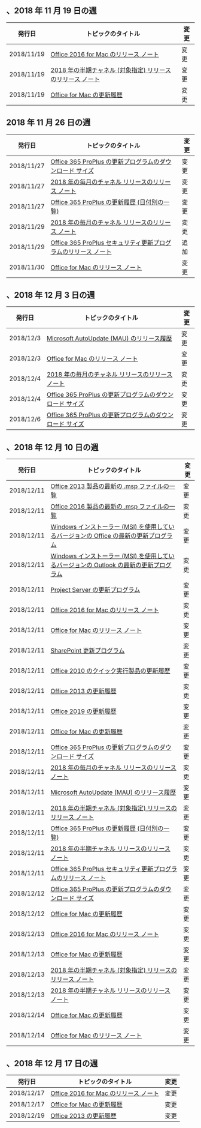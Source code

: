 <!-- This file is generated automatically each week. Changes made to this file will be overwritten.-->




## <a name="week-of-november-19-2018"></a>、2018 年 11 月 19 日の週


| 発行日 |トピックのタイトル | 変更 |
|------|------------|--------|
| 2018/11/19 | [Office 2016 for Mac のリリース ノート](/OfficeUpdates/release-notes-office-2016-mac) | 変更 |
| 2018/11/19 | [2018 年の半期チャネル (対象指定) リリースのリリース ノート](/OfficeUpdates/semi-annual-channel-targeted-2018) | 変更 |
| 2018/11/19 | [Office for Mac の更新履歴](/OfficeUpdates/update-history-office-for-mac) | 変更 |


## <a name="week-of-november-26-2018"></a>2018 年 11 月 26 日の週


| 発行日 |トピックのタイトル | 変更 |
|------|------------|--------|
| 2018/11/27 | [Office 365 ProPlus の更新プログラムのダウンロード サイズ](/OfficeUpdates/download-sizes-office365-proplus-updates) | 変更 |
| 2018/11/27 | [2018 年の毎月のチャネル リリースのリリース ノート](/OfficeUpdates/monthly-channel-2018) | 変更 |
| 2018/11/27 | [Office 365 ProPlus の更新履歴 (日付別の一覧)](/OfficeUpdates/update-history-office365-proplus-by-date) | 変更 |
| 2018/11/29 | [2018 年の毎月のチャネル リリースのリリース ノート](/OfficeUpdates/monthly-channel-2018) | 変更 |
| 2018/11/29 | [Office 365 ProPlus セキュリティ更新プログラムのリリース ノート](/OfficeUpdates/office365-proplus-security-updates) | 追加 |
| 2018/11/30 | [Office for Mac のリリース ノート](/OfficeUpdates/release-notes-office-for-mac) | 変更 |


## <a name="week-of-december-03-2018"></a>、2018 年 12 月 3 日の週


| 発行日 |トピックのタイトル | 変更 |
|------|------------|--------|
| 2018/12/3 | [Microsoft AutoUpdate (MAU) のリリース履歴](/OfficeUpdates/release-history-microsoft-autoupdate) | 変更 |
| 2018/12/3 | [Office for Mac のリリース ノート](/OfficeUpdates/release-notes-office-for-mac) | 変更 |
| 2018/12/4 | [2018 年の毎月のチャネル リリースのリリース ノート](/OfficeUpdates/monthly-channel-2018) | 変更 |
| 2018/12/4 | [Office 365 ProPlus の更新プログラムのダウンロード サイズ](/OfficeUpdates/download-sizes-office365-proplus-updates) | 変更 |
| 2018/12/6 | [Office 365 ProPlus の更新プログラムのダウンロード サイズ](/OfficeUpdates/download-sizes-office365-proplus-updates) | 変更 |


## <a name="week-of-december-10-2018"></a>、2018 年 12 月 10 日の週


| 発行日 |トピックのタイトル | 変更 |
|------|------------|--------|
| 2018/12/11 | [Office 2013 製品の最新の .msp ファイルの一覧](/OfficeUpdates/msp-files-office-2013) | 変更 |
| 2018/12/11 | [Office 2016 製品の最新の .msp ファイルの一覧](/OfficeUpdates/msp-files-office-2016) | 変更 |
| 2018/12/11 | [Windows インストーラー (MSI) を使用しているバージョンの Office の最新の更新プログラム](/OfficeUpdates/office-updates-msi) | 変更 |
| 2018/12/11 | [Windows インストーラー (MSI) を使用しているバージョンの Outlook の最新の更新プログラム](/OfficeUpdates/outlook-updates-msi) | 変更 |
| 2018/12/11 | [Project Server の更新プログラム](/OfficeUpdates/project-server-updates) | 変更 |
| 2018/12/11 | [Office 2016 for Mac のリリース ノート](/OfficeUpdates/release-notes-office-2016-mac) | 変更 |
| 2018/12/11 | [Office for Mac のリリース ノート](/OfficeUpdates/release-notes-office-for-mac) | 変更 |
| 2018/12/11 | [SharePoint 更新プログラム](/OfficeUpdates/sharepoint-updates) | 変更 |
| 2018/12/11 | [Office 2010 のクイック実行製品の更新履歴](/OfficeUpdates/update-history-office-2010-click-to-run) | 変更 |
| 2018/12/11 | [Office 2013 の更新履歴](/OfficeUpdates/update-history-office-2013) | 変更 |
| 2018/12/11 | [Office 2019 の更新履歴](/OfficeUpdates/update-history-office-2019) | 変更 |
| 2018/12/11 | [Office for Mac の更新履歴](/OfficeUpdates/update-history-office-for-mac) | 変更 |
| 2018/12/11 | [Office 365 ProPlus の更新プログラムのダウンロード サイズ](/OfficeUpdates/download-sizes-office365-proplus-updates) | 変更 |
| 2018/12/11 | [2018 年の毎月のチャネル リリースのリリース ノート](/OfficeUpdates/monthly-channel-2018) | 変更 |
| 2018/12/11 | [Microsoft AutoUpdate (MAU) のリリース履歴](/OfficeUpdates/release-history-microsoft-autoupdate) | 変更 |
| 2018/12/11 | [2018 年の半期チャネル (対象指定) リリースのリリース ノート](/OfficeUpdates/semi-annual-channel-targeted-2018) | 変更 |
| 2018/12/11 | [Office 365 ProPlus の更新履歴 (日付別の一覧)](/OfficeUpdates/update-history-office365-proplus-by-date) | 変更 |
| 2018/12/11 | [2018 年の半期チャネル リリースのリリース ノート](/OfficeUpdates/semi-annual-channel-2018) | 変更 |
| 2018/12/11 | [Office 365 ProPlus セキュリティ更新プログラムのリリース ノート](/OfficeUpdates/office365-proplus-security-updates) | 変更 |
| 2018/12/12 | [Office 365 ProPlus の更新プログラムのダウンロード サイズ](/OfficeUpdates/download-sizes-office365-proplus-updates) | 変更 |
| 2018/12/12 | [Office for Mac の更新履歴](/OfficeUpdates/update-history-office-for-mac) | 変更 |
| 2018/12/13 | [Office 2016 for Mac のリリース ノート](/OfficeUpdates/release-notes-office-2016-mac) | 変更 |
| 2018/12/13 | [Office for Mac の更新履歴](/OfficeUpdates/update-history-office-for-mac) | 変更 |
| 2018/12/13 | [2018 年の半期チャネル (対象指定) リリースのリリース ノート](/OfficeUpdates/semi-annual-channel-targeted-2018) | 変更 |
| 2018/12/13 | [2018 年の半期チャネル リリースのリリース ノート](/OfficeUpdates/semi-annual-channel-2018) | 変更 |
| 2018/12/14 | [Office for Mac の更新履歴](/OfficeUpdates/update-history-office-for-mac) | 変更 |
| 2018/12/14 | [Office for Mac のリリース ノート](/OfficeUpdates/release-notes-office-for-mac) | 変更 |


## <a name="week-of-december-17-2018"></a>、2018 年 12 月 17 日の週


| 発行日 |トピックのタイトル | 変更 |
|------|------------|--------|
| 2018/12/17 | [Office 2016 for Mac のリリース ノート](/OfficeUpdates/release-notes-office-2016-mac) | 変更 |
| 2018/12/17 | [Office for Mac の更新履歴](/OfficeUpdates/update-history-office-for-mac) | 変更 |
| 2018/12/19 | [Office 2013 の更新履歴](/OfficeUpdates/update-history-office-2013) | 変更 |
